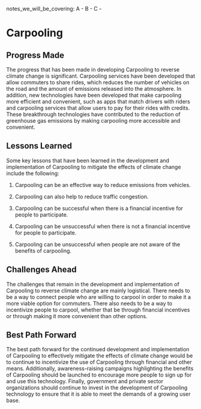 notes_we_will_be_covering:
A -
B -
C -

# Carpooling

## Progress Made

The progress that has been made in developing Carpooling to reverse climate change is significant. Carpooling services have been developed that allow commuters to share rides, which reduces the number of vehicles on the road and the amount of emissions released into the atmosphere. In addition, new technologies have been developed that make carpooling more efficient and convenient, such as apps that match drivers with riders and carpooling services that allow users to pay for their rides with credits. These breakthrough technologies have contributed to the reduction of greenhouse gas emissions by making carpooling more accessible and convenient.

## Lessons Learned

Some key lessons that have been learned in the development and implementation of Carpooling to mitigate the effects of climate change include the following:

1. Carpooling can be an effective way to reduce emissions from vehicles.

2. Carpooling can also help to reduce traffic congestion.

3. Carpooling can be successful when there is a financial incentive for people to participate.

4. Carpooling can be unsuccessful when there is not a financial incentive for people to participate.

5. Carpooling can be unsuccessful when people are not aware of the benefits of carpooling.

## Challenges Ahead

The challenges that remain in the development and implementation of Carpooling to reverse climate change are mainly logistical. There needs to be a way to connect people who are willing to carpool in order to make it a more viable option for commuters. There also needs to be a way to incentivize people to carpool, whether that be through financial incentives or through making it more convenient than other options.

## Best Path Forward

The best path forward for the continued development and implementation of Carpooling to effectively mitigate the effects of climate change would be to continue to incentivize the use of Carpooling through financial and other means. Additionally, awareness-raising campaigns highlighting the benefits of Carpooling should be launched to encourage more people to sign up for and use this technology. Finally, government and private sector organizations should continue to invest in the development of Carpooling technology to ensure that it is able to meet the demands of a growing user base.
